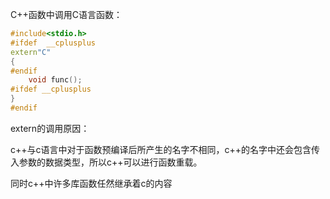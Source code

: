 C++函数中调用C语言函数：

```c++
#include<stdio.h>
#ifdef  __cplusplus
extern"C"
{
#endif
	void func();
#ifdef __cplusplus
}
#endif
```

extern的调用原因：

c++与c语言中对于函数预编译后所产生的名字不相同，c++的名字中还会包含传入参数的数据类型，所以c++可以进行函数重载。

同时c++中许多库函数任然继承着c的内容
